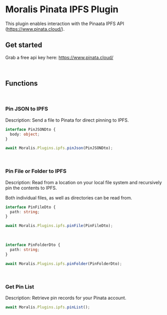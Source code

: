 # Moralis Pinata IPFS Plugin

This plugin enables interaction with the Pinaata IPFS API (https://www.pinata.cloud/). <br>

## Get started

Grab a free api key here: https://www.pinata.cloud/

<br/>

## Functions

<br/>

### Pin JSON to IPFS

Description: Send a file to Pinata for direct pinning to IPFS.

```ts
interface PinJSONDto {
  body: object;
}
```

```js
await Moralis.Plugins.ipfs.pinJson(PinJSONDto);
```

</br>

### Pin File or Folder to IPFS

Description: Read from a location on your local file system and recursively pin the contents to IPFS.

Both individual files, as well as directories can be read from.

```ts
interface PinFileDto {
  path: string;
}
```

```js
await Moralis.Plugins.ipfs.pinFile(PinFileDto);
```

</br>

```ts
interface PinFolderDto {
  path: string;
}
```

```js
await Moralis.Plugins.ipfs.pinFolder(PinFolderDto);
```

</br>

### Get Pin List

Description: Retrieve pin records for your Pinata account.

```js
await Moralis.Plugins.ipfs.pinList();
```
